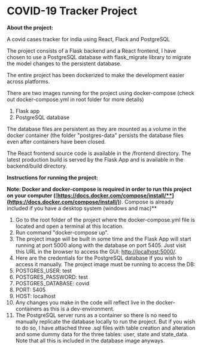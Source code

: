 # **COVID-19 Tracker Project**

**About the project:**

A covid cases tracker for india using React, Flack and PostgreSQL

The project consists of a Flask backend and a React frontend, I have chosen to use a PostgreSQL database with flask_migrate library to migrate the model changes to the persistent database.

The entire project has been dockerized to make the development easier across platforms.

There are two images running for the project using docker-compose (check out docker-compose.yml in root folder for more details)

1. Flask app
2. PostgreSQL database

The database files are persistent as they are mounted as a volume in the docker container (the folder &quot;postgres-data&quot; persists the database files even after containers have been closed.

The React frontend source code is available in the /frontend directory. The latest production build is served by the Flask App and is available in the backend/build directory.

**Instructions for running the project:**

**Note: Docker and docker-compose is required in order to run this project on your computer (**[**https://docs.docker.com/compose/install/**](https://docs.docker.com/compose/install/)**). Compose is already included if you have a desktop system (windows and mac)**

1. Go to the root folder of the project where the docker-compose.yml file is located and open a terminal at this location.
2. Run command &quot;docker-compose up&quot;.
3. The project image will be built in some time and the Flask App will start running at port 5000 along with the database on port 5405. Just visit this URL in the browser to access the GUI: [http://localhost:5000/](http://localhost:5000/).
4. Here are the credentials for the PostgreSQL database if you wish to access it manually. The project image must be running to access the DB:
  1. POSTGRES_USER: test
  2. POSTGRES_PASSWORD: test
  3. POSTGRES_DATABASE: covid
  4. PORT: 5405
  5. HOST: localhost
5. Any changes you make in the code will reflect live in the docker-containers as this is a dev-environment.
6. The PostgreSQL server runs as a container so there is no need to manually replicate the database locally to run the project. But if you wish to do so, I have attached three .sql files with table creation and alteration and some dummy data for the three tables: user, state and state_data. Note that all this is included in the database image anyways.
